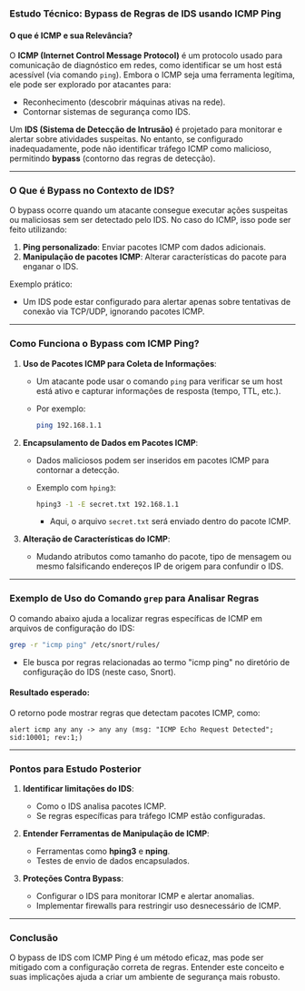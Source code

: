 ### **Estudo Técnico: Bypass de Regras de IDS usando ICMP Ping**

#### **O que é ICMP e sua Relevância?**

O **ICMP (Internet Control Message Protocol)** é um protocolo usado para comunicação de diagnóstico em redes, como identificar se um host está acessível (via comando `ping`). Embora o ICMP seja uma ferramenta legítima, ele pode ser explorado por atacantes para:

- Reconhecimento (descobrir máquinas ativas na rede).
- Contornar sistemas de segurança como IDS.

Um **IDS (Sistema de Detecção de Intrusão)** é projetado para monitorar e alertar sobre atividades suspeitas. No entanto, se configurado inadequadamente, pode não identificar tráfego ICMP como malicioso, permitindo **bypass** (contorno das regras de detecção).

---

### **O Que é Bypass no Contexto de IDS?**

O bypass ocorre quando um atacante consegue executar ações suspeitas ou maliciosas sem ser detectado pelo IDS. No caso do ICMP, isso pode ser feito utilizando:

1. **Ping personalizado**: Enviar pacotes ICMP com dados adicionais.
2. **Manipulação de pacotes ICMP**: Alterar características do pacote para enganar o IDS.

Exemplo prático:

- Um IDS pode estar configurado para alertar apenas sobre tentativas de conexão via TCP/UDP, ignorando pacotes ICMP.

---

### **Como Funciona o Bypass com ICMP Ping?**

1. **Uso de Pacotes ICMP para Coleta de Informações**:
    
    - Um atacante pode usar o comando `ping` para verificar se um host está ativo e capturar informações de resposta (tempo, TTL, etc.).
    - Por exemplo:
        
        ```bash
        ping 192.168.1.1
        ```
        
2. **Encapsulamento de Dados em Pacotes ICMP**:
    
    - Dados maliciosos podem ser inseridos em pacotes ICMP para contornar a detecção.
    - Exemplo com `hping3`:
        
        ```bash
        hping3 -1 -E secret.txt 192.168.1.1
        ```
        
        - Aqui, o arquivo `secret.txt` será enviado dentro do pacote ICMP.
3. **Alteração de Características do ICMP**:
    
    - Mudando atributos como tamanho do pacote, tipo de mensagem ou mesmo falsificando endereços IP de origem para confundir o IDS.

---

### **Exemplo de Uso do Comando `grep` para Analisar Regras**

O comando abaixo ajuda a localizar regras específicas de ICMP em arquivos de configuração do IDS:

```bash
grep -r "icmp ping" /etc/snort/rules/
```

- Ele busca por regras relacionadas ao termo "icmp ping" no diretório de configuração do IDS (neste caso, Snort).

#### **Resultado esperado**:

O retorno pode mostrar regras que detectam pacotes ICMP, como:

```plaintext
alert icmp any any -> any any (msg: "ICMP Echo Request Detected"; sid:10001; rev:1;)
```

---

### **Pontos para Estudo Posterior**

1. **Identificar limitações do IDS**:
    
    - Como o IDS analisa pacotes ICMP.
    - Se regras específicas para tráfego ICMP estão configuradas.
2. **Entender Ferramentas de Manipulação de ICMP**:
    
    - Ferramentas como **hping3** e **nping**.
    - Testes de envio de dados encapsulados.
3. **Proteções Contra Bypass**:
    
    - Configurar o IDS para monitorar ICMP e alertar anomalias.
    - Implementar firewalls para restringir uso desnecessário de ICMP.

---

### **Conclusão**

O bypass de IDS com ICMP Ping é um método eficaz, mas pode ser mitigado com a configuração correta de regras. Entender este conceito e suas implicações ajuda a criar um ambiente de segurança mais robusto.